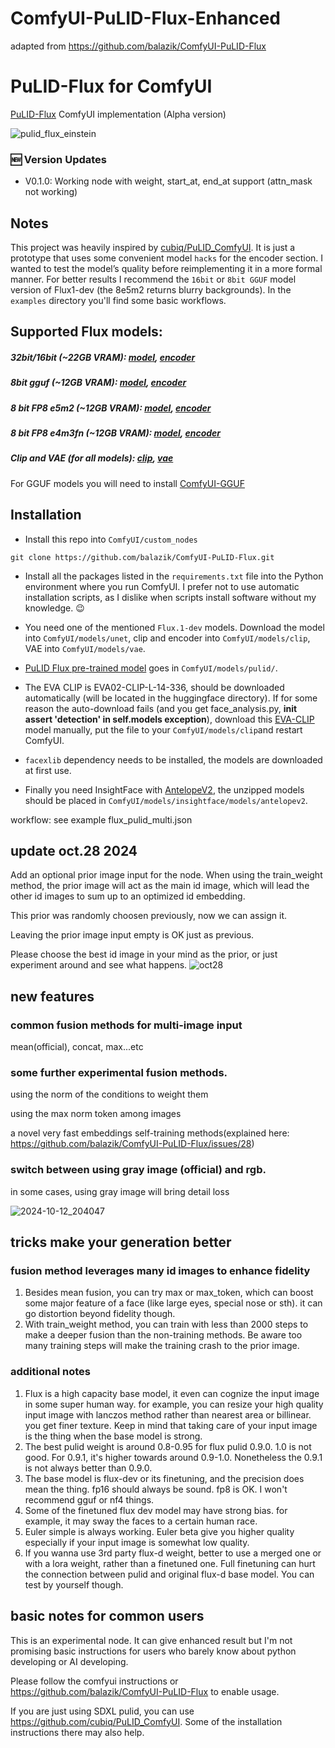 # ComfyUI-PuLID-Flux-Enhanced
adapted from https://github.com/balazik/ComfyUI-PuLID-Flux
# PuLID-Flux for ComfyUI
[PuLID-Flux](https://github.com/ToTheBeginning/PuLID) ComfyUI implementation (Alpha version)

![pulid_flux_einstein](examples/pulid_flux_einstein.png)

### :new: Version Updates
* V0.1.0: Working node with weight, start_at, end_at support (attn_mask not working)

## Notes
This project was heavily inspired by [cubiq/PuLID_ComfyUI](https://github.com/cubiq/PuLID_ComfyUI). It is just a prototype that uses some convenient model `hacks` for the encoder section. I wanted to test the model’s quality before reimplementing it in a more formal manner. For better results I recommend the `16bit` or `8bit GGUF` model version of Flux1-dev (the 8e5m2 returns blurry backgrounds). 
In the `examples` directory you'll find some basic workflows. 

## Supported Flux models:
##### 32bit/16bit (~22GB VRAM): [model](https://huggingface.co/black-forest-labs/FLUX.1-dev/blob/main/flux1-dev.safetensors), [encoder](https://huggingface.co/comfyanonymous/flux_text_encoders/blob/main/t5xxl_fp16.safetensors)
##### 8bit gguf (~12GB VRAM): [model](https://huggingface.co/city96/FLUX.1-dev-gguf/blob/main/flux1-dev-Q8_0.gguf), [encoder](https://huggingface.co/city96/t5-v1_1-xxl-encoder-gguf/blob/main/t5-v1_1-xxl-encoder-Q8_0.gguf)
##### 8 bit FP8 e5m2 (~12GB VRAM): [model](https://huggingface.co/Kijai/flux-fp8/blob/main/flux1-dev-fp8-e5m2.safetensors), [encoder](https://huggingface.co/comfyanonymous/flux_text_encoders/blob/main/t5xxl_fp8_e4m3fn.safetensors)
##### 8 bit FP8 e4m3fn (~12GB VRAM): [model](https://huggingface.co/Kijai/flux-fp8/blob/main/flux1-dev-fp8-e4m3fn.safetensors), [encoder](https://huggingface.co/comfyanonymous/flux_text_encoders/blob/main/t5xxl_fp8_e4m3fn.safetensors)
##### Clip and VAE (for all models): [clip](https://huggingface.co/comfyanonymous/flux_text_encoders/blob/main/clip_l.safetensors), [vae](https://huggingface.co/black-forest-labs/FLUX.1-schnell/blob/main/ae.safetensors)

For GGUF models you will need to install [ComfyUI-GGUF](https://github.com/city96/ComfyUI-GGUF) 


## Installation
 - Install this repo into `ComfyUI/custom_nodes`
```
git clone https://github.com/balazik/ComfyUI-PuLID-Flux.git
```
- Install all the packages listed in the `requirements.txt` file into the Python environment where you run ComfyUI. I prefer not to use automatic installation scripts, as I dislike when scripts install software without my knowledge. :wink:
- You need one of the mentioned `Flux.1-dev` models. Download the model into `ComfyUI/models/unet`, clip and encoder into `ComfyUI/models/clip`, VAE into `ComfyUI/models/vae`. 
- [PuLID Flux pre-trained model](https://huggingface.co/guozinan/PuLID/blob/main/pulid_flux_v0.9.0.safetensors?download=true) goes in `ComfyUI/models/pulid/`.
- The EVA CLIP is EVA02-CLIP-L-14-336, should be downloaded automatically (will be located in the huggingface directory). If for some reason the auto-download fails (and you get face_analysis.py, **init assert 'detection' in self.models exception**), download this [EVA-CLIP](https://huggingface.co/QuanSun/EVA-CLIP/blob/main/EVA02_CLIP_L_336_psz14_s6B.pt?download=true) model manually, put the file to your `ComfyUI/models/clip`and restart ComfyUI.

- `facexlib` dependency needs to be installed, the models are downloaded at first use. 
- Finally you need InsightFace with [AntelopeV2](https://huggingface.co/MonsterMMORPG/tools/tree/main), the unzipped models should be placed in `ComfyUI/models/insightface/models/antelopev2`.

workflow: see example flux_pulid_multi.json

## update oct.28 2024
Add an optional prior image input for the node. When using the train_weight method, the prior image will act as the main id image, which will lead the other id images to sum up to an optimized id embedding.

This prior was randomly choosen previously, now we can assign it.

Leaving the prior image input empty is OK just as previous.

Please choose the best id image in your mind as the prior, or just experiment around and see what happens.
![oct28](https://github.com/user-attachments/assets/6a481cd9-2836-4f6f-9ad5-7458356c332a)

## new features
### common fusion methods for multi-image input
mean(official), concat, max...etc

### some further experimental fusion methods.
using the norm of the conditions to weight them

using the max norm token among images

a novel very fast embeddings self-training methods(explained here: https://github.com/balazik/ComfyUI-PuLID-Flux/issues/28)

### switch between using gray image (official) and rgb.
in some cases, using gray image will bring detail loss

![2024-10-12_204047](https://github.com/user-attachments/assets/0ae96170-2eff-44e9-a53a-6a7447dbc0f1)

## tricks make your generation better
### fusion method leverages many id images to enhance fidelity
1. Besides mean fusion, you can try max or max_token, which can boost some major feature of a face (like large eyes, special nose or sth). it can go distortion beyond fidelity though.
2. With train_weight method, you can train with less than 2000 steps to make a deeper fusion than the non-training methods. Be aware too many training steps will make the training crash to the prior image.

### additional notes
1. Flux is a high capacity base model, it even can cognize the input image in some super human way. 
for example, you can resize your high quality input image with lanczos method rather than nearest area or billinear. you get finer texture. Keep in mind that taking care of your input image is the thing when the base model is strong.
2. The best pulid weight is around 0.8-0.95 for flux pulid 0.9.0. 1.0 is not good. For 0.9.1, it's higher towards around 0.9-1.0. Nonetheless the 0.9.1 is not always better than 0.9.0.
3. The base model is flux-dev or its finetuning, and the precision does mean the thing. fp16 should always be sound. fp8 is OK. I won't recommend gguf or nf4 things.
4. Some of the finetuned flux dev model may have strong bias. for example, it may sway the faces to a certain human race.
5. Euler simple is always working. Euler beta give you higher quality especially if your input image is somewhat low quality.
6. If you wanna use 3rd party flux-d weight, better to use a merged one or with a lora weight, rather than a finetuned one. Full finetuning can hurt the connection between pulid and original flux-d base model. You can test by yourself though. 

## basic notes for common users
This is an experimental node. It can give enhanced result but I'm not promising basic instructions for users who barely know about python developing or AI developing.

Please follow the comfyui instructions or https://github.com/balazik/ComfyUI-PuLID-Flux to enable usage.

If you are just using SDXL pulid, you can use https://github.com/cubiq/PuLID_ComfyUI. Some of the installation instructions there may also help.
